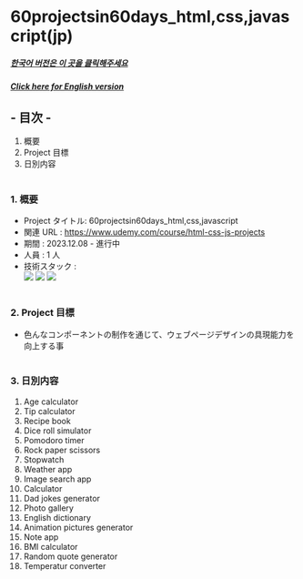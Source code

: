 # 60projectsin60days_html,css,javascript(jp)

##### [한국어 버전은 이 곳을 클릭해주세요](README.md)

##### [Click here for English version](README_EN.md)

## - 目次 -

1. 概要
2. Project 目標
3. 日別内容
   </br>
   </br>

### 1. 概要

- Project タイトル: 60projectsin60days_html,css,javascript
- 関連 URL : https://www.udemy.com/course/html-css-js-projects
- 期間 : 2023.12.08 - 進行中
- 人員 : 1 人
- 技術スタック : </br>
  <img src="https://img.shields.io/badge/HTML5-E34F26?style=for-the-badge&logo=HTML5&logoColor=white">
  <img src="https://img.shields.io/badge/CSS3-1572B6?style=for-the-badge&logo=CSS3&logoColor=white">
  <img src="https://img.shields.io/badge/Javascript-F7DF1E?style=for-the-badge&logo=Javascript&logoColor=white">
  </br>
  </br>

### 2. Project 目標

- 色んなコンポーネントの制作を通じて、ウェブページデザインの具現能力を向上する事
  </br>
  </br>

### 3. 日別内容

1. Age calculator
2. Tip calculator
3. Recipe book
4. Dice roll simulator
5. Pomodoro timer
6. Rock paper scissors
7. Stopwatch
8. Weather app
9. Image search app
10. Calculator
11. Dad jokes generator
12. Photo gallery
13. English dictionary
14. Animation pictures generator
15. Note app
16. BMI calculator
17. Random quote generator
18. Temperatur converter
